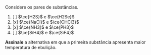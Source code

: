 Considere os pares de substâncias.

1. [ ] $\ce{H2S}$ e $\ce{H2Se}$
2. [x] $\ce{NaCl}$ e $\ce{CHCl3}$
3. [x] $\ce{NH3}$ e $\ce{PH3}$
4. [ ] $\ce{SiH4}$ e $\ce{SiF4}$

**Assinale** a alternativa em que a primeira substância apresenta maior temperatura de ebulição.
